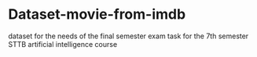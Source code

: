 # Dataset-movie-from-imdb
dataset for the needs of the final semester exam task for the 7th semester STTB artificial intelligence course
